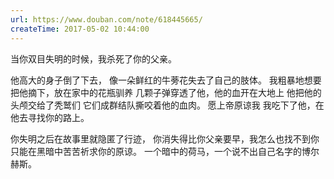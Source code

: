 ```yaml
---
url: https://www.douban.com/note/618445665/
createTime: 2017-05-02 10:44:00
---
```


当你双目失明的时候，我杀死了你的父亲。

他高大的身子倒了下去，
像一朵鲜红的牛蒡花失去了自己的肢体。
我粗暴地想要把他摘下，放在家中的花瓶驯养
几颗子弹穿透了他，他的血开在大地上
他把他的头颅交给了秃鹫们
它们成群结队撕咬着他的血肉。
愿上帝原谅我
我吃下了他，在他去寻找你的路上。

你失明之后在故事里就隐匿了行迹，
你消失得比你父亲要早，我怎么也找不到你
只能在黑暗中苦苦祈求你的原谅。
一个暗中的荷马，一个说不出自己名字的博尔赫斯。